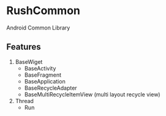# RushCommon
Android Common Library


## Features
1. BaseWiget
    - BaseActivity
    - BaseFragment
    - BaseApplication
    - BaseRecycleAdapter
    - BaseMultiRecycleItemView (multi layout recycle view)
2. Thread
    - Run
